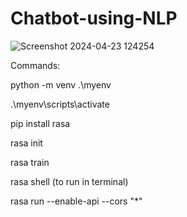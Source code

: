 # Chatbot-using-NLP

![Screenshot 2024-04-23 124254](https://github.com/sahilchauhan22/Chatbot-using-NLP/assets/101429324/c2bebcdb-2b3f-4cea-aec2-c903061a6224)




Commands: 

python -m venv .\myenv  

.\myenv\scripts\activate


pip install rasa 


rasa init


rasa train


rasa shell    (to run in terminal)


rasa run --enable-api --cors "*"



